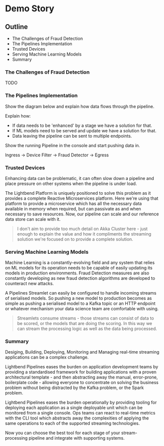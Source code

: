 # Demo Story

## Outline

- The Challenges of Fraud Detection
- The Pipelines Implementation
- Trusted Devices
- Serving Machine Learning Models
- Summary

### The Challenges of Fraud Detection

TODO

### The Pipelines Implementation

Show the diagram below and explain how data flows through the pipeline.

Explain how:

- If data needs to be 'enhanced' by a stage we have a solution for that.
- If ML models need to be served and update we have a solution for that.
- Data leaving the pipeline can be sent to multiple endpoints.

Show the running Pipeline in the console and start pushing data in.

Ingress -> Device Filter -> Fraud Detector -> Egress

### Trusted Devices

Enhancing data can be problematic, it can often slow down a pipeline and place pressure on other systems when the pipeline is under load.

The Lightbend Platform is uniquely positioned to solve this problem as it provides a complete Reactive Microservices platform. Here we're using that platform to provide a microservice which has all the necessary data available in memory when required, but can passivate as and when necessary to save resources. Now, our pipeline can scale and our reference data store can scale with it.

> I don't aim to provide too much detail on Akka Cluster here - just enough to explain the value and how it compliments the streaming solution we're focused on to provide a complete solution.

### Serving Machine Learning Models

Machine Learning is a constantly-evolving field and any system that relies on ML models for its operation needs to be capable of easily updating its models in production environments. Fraud Detection measures are also constantly developing as new fraud detection algorithms are developed to counteract new attacks. 

A Pipelines Streamlet can easily be configured to handle incoming streams of serialised models. So pushing a new model to production becomes as simple as pushing a serialised model to a Kafka topic or an HTTP endpoint or whatever mechanism your data science team are comfortable with using.

> Streamlets consume streams - those streams can consist of data to be scored, or the models that are doing the scoring. In this way we can stream the processing logic as well as the data being processed. 

### Summary

Desiging, Building, Deploying, Monitoring and Managing real-time streaming applications can be a complex challenge.

Lightbend Pipelines eases the burden on application development teams by providing a standardised framework for building applications with a proven architectural template - and then abstracting away the manual, error-prone, boilerplate code - allowing everyone to concentrate on solving the business problem without being distracted by the Kafka problem, or the Spark problem.

Lightbend Pipelines eases the burden operationally by providing tooling for deploying each application as a single deployable unit which can be monitored from a single console. Ops teams can react to real-time metrics with the CLI tool which abstracts away the complexities of applying the same operations to each of the supported streaming technologies. 

Now you can choose the best tool for each stage of your stream-processing pipeline and integrate with supporting systems.

